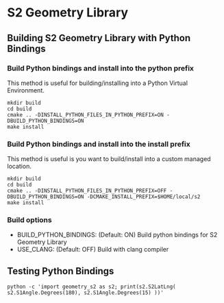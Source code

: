 
# S2 Geometry Library

## Building S2 Geometry Library with Python Bindings

### Build Python bindings and install into the python prefix
This method is useful for building/installing into a Python Virtual Environment.

    mkdir build
    cd build
    cmake .. -DINSTALL_PYTHON_FILES_IN_PYTHON_PREFIX=ON -DBUILD_PYTHON_BINDINGS=ON
    make install

### Build Python bindings and install into the install prefix
This method is useful is you want to build/install into a custom managed location.

    mkdir build
    cd build
    cmake .. -DINSTALL_PYTHON_FILES_IN_PYTHON_PREFIX=OFF -DBUILD_PYTHON_BINDINGS=ON -DCMAKE_INSTALL_PREFIX=$HOME/local/s2
    make install

### Build options

* BUILD_PYTHON_BINDINGS: (Default: ON) Build python bindings for S2 Geometry Library
* USE_CLANG: (Default: OFF) Build with clang compiler

## Testing Python Bindings

    python -c 'import geometry_s2 as s2; print(s2.S2LatLng( s2.S1Angle.Degrees(180), s2.S1Angle.Degrees(15) ))'
